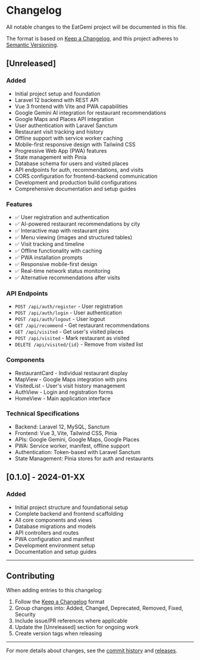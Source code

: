 # Changelog

All notable changes to the EatGemi project will be documented in this file.

The format is based on [Keep a Changelog](https://keepachangelog.com/en/1.0.0/),
and this project adheres to [Semantic Versioning](https://semver.org/spec/v2.0.0.html).

## [Unreleased]

### Added
- Initial project setup and foundation
- Laravel 12 backend with REST API
- Vue 3 frontend with Vite and PWA capabilities
- Google Gemini AI integration for restaurant recommendations
- Google Maps and Places API integration
- User authentication with Laravel Sanctum
- Restaurant visit tracking and history
- Offline support with service worker caching
- Mobile-first responsive design with Tailwind CSS
- Progressive Web App (PWA) features
- State management with Pinia
- Database schema for users and visited places
- API endpoints for auth, recommendations, and visits
- CORS configuration for frontend-backend communication
- Development and production build configurations
- Comprehensive documentation and setup guides

### Features
- ✅ User registration and authentication
- ✅ AI-powered restaurant recommendations by city
- ✅ Interactive map with restaurant pins
- ✅ Menu viewing (images and structured tables)
- ✅ Visit tracking and timeline
- ✅ Offline functionality with caching
- ✅ PWA installation prompts
- ✅ Responsive mobile-first design
- ✅ Real-time network status monitoring
- ✅ Alternative recommendations after visits

### API Endpoints
- `POST /api/auth/register` - User registration
- `POST /api/auth/login` - User authentication
- `POST /api/auth/logout` - User logout
- `GET /api/recommend` - Get restaurant recommendations
- `GET /api/visited` - Get user's visited places
- `POST /api/visited` - Mark restaurant as visited
- `DELETE /api/visited/{id}` - Remove from visited list

### Components
- RestaurantCard - Individual restaurant display
- MapView - Google Maps integration with pins
- VisitedList - User's visit history management
- AuthView - Login and registration forms
- HomeView - Main application interface

### Technical Specifications
- Backend: Laravel 12, MySQL, Sanctum
- Frontend: Vue 3, Vite, Tailwind CSS, Pinia
- APIs: Google Gemini, Google Maps, Google Places
- PWA: Service worker, manifest, offline support
- Authentication: Token-based with Laravel Sanctum
- State Management: Pinia stores for auth and restaurants

## [0.1.0] - 2024-01-XX

### Added
- Initial project structure and foundational setup
- Complete backend and frontend scaffolding
- All core components and views
- Database migrations and models
- API controllers and routes
- PWA configuration and manifest
- Development environment setup
- Documentation and setup guides

---

## Contributing

When adding entries to this changelog:

1. Follow the [Keep a Changelog](https://keepachangelog.com/en/1.0.0/) format
2. Group changes into: Added, Changed, Deprecated, Removed, Fixed, Security
3. Include issue/PR references where applicable
4. Update the [Unreleased] section for ongoing work
5. Create version tags when releasing

---

For more details about changes, see the [commit history](../../commits/main) and [releases](../../releases).
